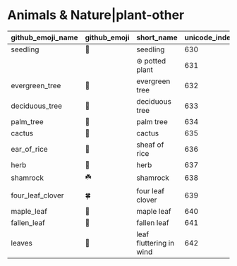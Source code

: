 # Animals & Nature|plant-other

|github_emoji_name|github_emoji|short_name|unicode_index|
|---|---|---|---|
|seedling|:seedling:|seedling|630|
|||⊛ potted plant|631|
|evergreen_tree|:evergreen_tree:|evergreen tree|632|
|deciduous_tree|:deciduous_tree:|deciduous tree|633|
|palm_tree|:palm_tree:|palm tree|634|
|cactus|:cactus:|cactus|635|
|ear_of_rice|:ear_of_rice:|sheaf of rice|636|
|herb|:herb:|herb|637|
|shamrock|:shamrock:|shamrock|638|
|four_leaf_clover|:four_leaf_clover:|four leaf clover|639|
|maple_leaf|:maple_leaf:|maple leaf|640|
|fallen_leaf|:fallen_leaf:|fallen leaf|641|
|leaves|:leaves:|leaf fluttering in wind|642|
